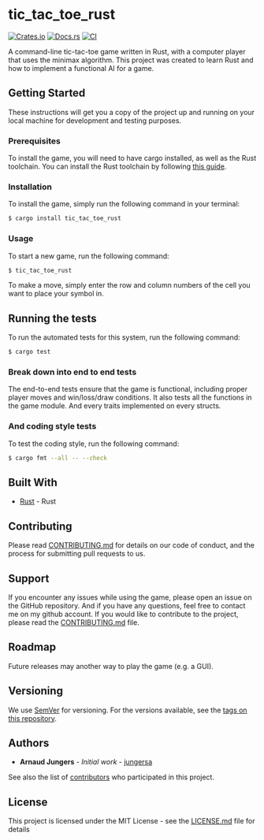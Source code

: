 # tic_tac_toe_rust

[![Crates.io](https://img.shields.io/crates/v/tic_tac_toe_rust.svg)](https://crates.io/crates/tic_tac_toe_rust)
[![Docs.rs](https://docs.rs/tic_tac_toe_rust/badge.svg)](https://docs.rs/tic_tac_toe_rust)
[![CI](https://github.com/jungersa/tic_tac_toe_rust/workflows/CI/badge.svg)](https://github.com/jungersa/tic_tac_toe_rust/actions)


A command-line tic-tac-toe game written in Rust, with a computer player that uses the minimax algorithm.
This project was created to learn Rust and how to implement a functional AI for a game.

## Getting Started

These instructions will get you a copy of the project up and running on your local machine for development and testing purposes.

### Prerequisites

To install the game, you will need to have cargo installed, as well as the Rust toolchain. You can install the Rust toolchain by following [this guide](https://www.rust-lang.org/tools/install).


### Installation

To install the game, simply run the following command in your terminal:

```bash
$ cargo install tic_tac_toe_rust
```

### Usage
To start a new game, run the following command:

```bash
$ tic_tac_toe_rust
```
To make a move, simply enter the row and column numbers of the cell you want to place your symbol in.

## Running the tests

To run the automated tests for this system, run the following command:
```bash
$ cargo test
```
### Break down into end to end tests

The end-to-end tests ensure that the game is functional, including proper player moves and win/loss/draw conditions. It also tests all the functions in the game module. And every traits implemented on every structs.


### And coding style tests

To test the coding style, run the following command:
```bash
$ cargo fmt --all -- --check
```


## Built With

* [Rust](https://www.rust-lang.org/) - Rust

## Contributing

Please read [CONTRIBUTING.md](https://gist.github.com/PurpleBooth/b24679402957c63ec426) for details on our code of conduct, and the process for submitting pull requests to us.

## Support

If you encounter any issues while using the game, please open an issue on the GitHub repository. And if you have any questions, feel free to contact me on my github account. If you would like to contribute to the project, please read the [CONTRIBUTING.md](https://gist.github.com/PurpleBooth/b24679402957c63ec426) file.

## Roadmap

Future releases may another way to play the game (e.g. a GUI).

## Versioning

We use [SemVer](http://semver.org/) for versioning. For the versions available, see the [tags on this repository](https://github.com/jungersa/tic_tac_toe_rust/tags).

## Authors

* **Arnaud Jungers** - *Initial work* - [jungersa](https://github.com/jungersa)

See also the list of [contributors](https://github.com/jungersa/tic_tac_toe_rust/graphs/contributors) who participated in this project.

## License

This project is licensed under the MIT License - see the [LICENSE.md](LICENSE.md) file for details
